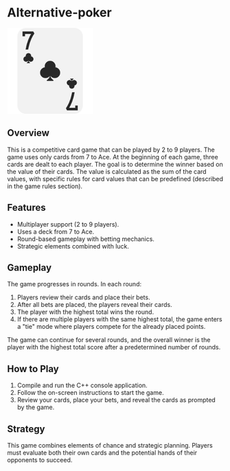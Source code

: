 # Alternative-poker

<img src="images/sevenOfClubs.png" alt="" width="200"/>

## Overview
This is a competitive card game that can be played by 2 to 9 players. The game uses only cards from 7 to Ace. At the beginning of each game, three cards are dealt to each player. The goal is to determine the winner based on the value of their cards. The value is calculated as the sum of the card values, with specific rules for card values that can be predefined (described in the game rules section).

## Features
- Multiplayer support (2 to 9 players).
- Uses a deck from 7 to Ace.
- Round-based gameplay with betting mechanics.
- Strategic elements combined with luck.

## Gameplay
The game progresses in rounds. In each round:
1. Players review their cards and place their bets.
2. After all bets are placed, the players reveal their cards.
3. The player with the highest total wins the round.
4. If there are multiple players with the same highest total, the game enters a \"tie\" mode where players compete for the already placed points.

The game can continue for several rounds, and the overall winner is the player with the highest total score after a predetermined number of rounds.

## How to Play
1. Compile and run the C++ console application.
2. Follow the on-screen instructions to start the game.
3. Review your cards, place your bets, and reveal the cards as prompted by the game.

## Strategy
This game combines elements of chance and strategic planning. Players must evaluate both their own cards and the potential hands of their opponents to succeed.
